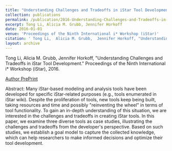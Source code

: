 ```yaml
---
title: "Understanding Challenges and Tradeoffs in iStar Tool Development"
collection: publications
permalink: /publication/2016-Understanding-Challenges-and-Tradeoffs-in-iStar-Tool-Development
excerpt: Tong Li, Alicia M. Grubb, Jennifer Horkoff
date: 2016-01-01
venue: 'Proceedings of the Ninth International i* Workshop (iStar)'
citation: ' Tong Li,  Alicia M. Grubb,  Jennifer Horkoff, "Understanding Challenges and Tradeoffs in iStar Tool Development." Proceedings of the Ninth International i* Workshop (iStar), 2016.'
layout: archive
---
```

 Tong Li,  Alicia M. Grubb,  Jennifer Horkoff, "Understanding Challenges and Tradeoffs in iStar Tool Development." Proceedings of the Ninth International i\* Workshop (iStar), 2016.

[Author PrePrint](http://www.cs.toronto.edu/~amgrubb/archive/iStar16Li.pdf)

Abstract: Many iStar-based modeling and analysis tools have been developed for specific iStar-related purposes (e.g., tools enumerated in iStar wiki). Despite the proliferation of tools, new tools keep being built, taking resources and time and possibly "reinventing the wheel" in terms of tool functionality. To gain an in-depth understanding of this situation, we are interested in the challenges and tradeoffs in creating iStar tools. In this paper, we examine three diverse tools as case studies, illustrating the challenges and tradeoffs from the developer's perspective. Based on such studies, we establish a goal model to capture the collected knowledge, which can help researchers to make informed decisions and optimize their tool development.
